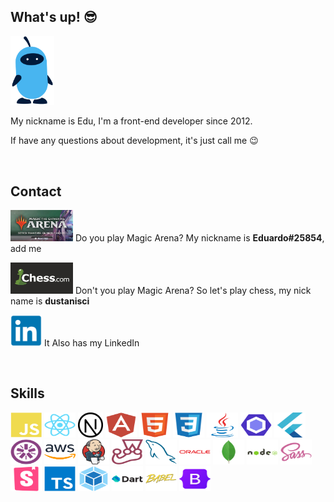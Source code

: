 ## <b>What's up! 😎</b>
<img style="width: 70px"
  src="https://github.com/dustanisci/dustanisci/blob/main/005.9fd0d144.png?raw=true" />
<p>My nickname is Edu, I'm a front-end developer since 2012.</p>
<p>If have any questions about development, it's just call me 😉</p>

<br />

## Contact
<p>
  <img width="100" height="50" src="https://raw.githubusercontent.com/eduardostanisci/icons/master/games/magic.png" />
  Do you play Magic Arena? My nickname is <b>Eduardo#25854</b>, add me
</p>
<p>
  <a href="https://www.chess.com/member/dustanisci" target="_blank"><img width="100" height="50" src="https://raw.githubusercontent.com/eduardostanisci/icons/master/games/chess.png" /></a>
  Don't you play Magic Arena? So let's play chess, my nick name is <b>dustanisci</b>
</p>
<p>
  <a href="https://www.linkedin.com/in/dustanisci/" target="_blank"><img width="50" height="50"
      src="https://raw.githubusercontent.com/eduardostanisci/icons/master/linkedin/linkedin-original.svg" /></a>
  It Also has my LinkedIn
</p>

<br />

## Skills
<img alt="JavaScript" height="40" width="50"
  src="https://raw.githubusercontent.com/eduardostanisci/icons/master/javascript/javascript-plain.svg" />
<img alt="React" height="40" width="50"
  src="https://raw.githubusercontent.com/eduardostanisci/icons/master/react/react-original.svg" />
  <img alt="NextJS" height="40" width="40"
  src="https://raw.githubusercontent.com/eduardostanisci/icons/master/next/nextjs.png" />
<img alt="Angular" height="40" width="50"
  src="https://raw.githubusercontent.com/eduardostanisci/icons/master/angularjs/angularjs-plain.svg" />
<img alt="HTML" height="40" width="50"
  src="https://raw.githubusercontent.com/eduardostanisci/icons/master/html5/html5-original.svg" />
<img alt="CSS" height="40" width="50"
  src="https://raw.githubusercontent.com/eduardostanisci/icons/master/css3/css3-original.svg" />
<img alt="Java" height="40" width="50"
  src="https://raw.githubusercontent.com/eduardostanisci/icons/master/java/java-original.svg" />
<img alt="Eslint" height="40" width="50"
  src="https://raw.githubusercontent.com/eduardostanisci/icons/master/eslint/eslint-original.svg" />
<img alt="Flutter" height="40" width="50"
  src="https://raw.githubusercontent.com/eduardostanisci/icons/master/flutter/flutter-original.svg" />
<img alt="Jasmine" height="40" width="50"
  src="https://raw.githubusercontent.com/eduardostanisci/icons/master/jasmine/jasmine-plain.svg" />
<img alt="Amazon" height="40" width="50"
  src="https://raw.githubusercontent.com/eduardostanisci/icons/master/amazonwebservices/amazonwebservices-original.svg" />
<img alt="Jenkins" height="40" width="50"
  src="https://raw.githubusercontent.com/eduardostanisci/icons/master/jenkins/jenkins-original.svg" />
<img alt="Jest" height="40" width="50"
  src="https://raw.githubusercontent.com/eduardostanisci/icons/master/jest/jest-plain.svg" />
<img alt="MySQL" height="40" width="50"
  src="https://raw.githubusercontent.com/eduardostanisci/icons/master/mysql/mysql-original.svg" />
<img alt="Oracle" height="40" width="50"
  src="https://raw.githubusercontent.com/eduardostanisci/icons/master/oracle/oracle-original.svg" />
<img alt="Mongo" height="40" width="50"
  src="https://raw.githubusercontent.com/eduardostanisci/icons/master/mongodb/mongodb-original.svg" />
<img alt="Node" height="40" width="50"
  src="https://raw.githubusercontent.com/eduardostanisci/icons/master/nodejs/nodejs-original-wordmark.svg" />
<img alt="Sass" height="40" width="50"
  src="https://raw.githubusercontent.com/eduardostanisci/icons/master/sass/sass-original.svg" />
<img alt="StoryBook" height="40" width="50"
  src="https://raw.githubusercontent.com/eduardostanisci/icons/master/storybook/storybook-original.svg" />
<img alt="TypeScript" height="40" width="50"
  src="https://raw.githubusercontent.com/eduardostanisci/icons/master/typescript/typescript-original.svg" />
<img alt="Webpack" height="40" width="50"
  src="https://raw.githubusercontent.com/eduardostanisci/icons/master/webpack/webpack-original.svg" />
<img alt="Dart" height="40" width="50"
  src="https://raw.githubusercontent.com/eduardostanisci/icons/master/dart/dart-original-wordmark.svg" />
<img alt="Babel" height="40" width="50"
  src="https://raw.githubusercontent.com/eduardostanisci/icons/master/babel/babel-original.svg" />
<img alt="Bootstrap" height="40" width="50"
  src="https://raw.githubusercontent.com/eduardostanisci/icons/master/bootstrap/bootstrap-original.svg" />
